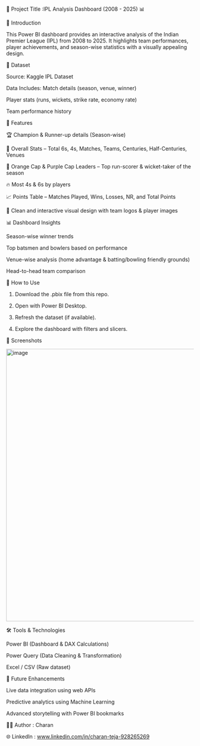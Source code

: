 
🏏 Project Title :IPL Analysis Dashboard (2008 - 2025) 📊

📌 Introduction

This Power BI dashboard provides an interactive analysis of the Indian Premier League (IPL) from 2008 to 2025. It highlights team performances, player achievements, and season-wise statistics with a visually appealing design.





📂 Dataset

Source: Kaggle IPL Dataset 

Data Includes:
Match details (season, venue,  winner)

Player stats (runs, wickets, strike rate, economy rate)

Team performance history


🚀 Features

🏆 Champion & Runner-up details (Season-wise)

🔢 Overall Stats – Total 6s, 4s, Matches, Teams, Centuries, Half-Centuries, Venues

🎯 Orange Cap & Purple Cap Leaders – Top run-scorer & wicket-taker of the season

🔥 Most 4s & 6s by players

📈 Points Table – Matches Played, Wins, Losses, NR, and Total Points

🎨 Clean and interactive visual design with team logos & player images




📊 Dashboard Insights

Season-wise winner trends

Top batsmen and bowlers based on performance

Venue-wise analysis (home advantage & batting/bowling friendly grounds)

Head-to-head team comparison


🚀 How to Use

1. Download the .pbix file from this repo.


2. Open with Power BI Desktop.


3. Refresh the dataset (if available).


4. Explore the dashboard with filters and slicers.


📸 Screenshots

<img width="1358" height="730" alt="image" src="https://github.com/user-attachments/assets/50fa6216-85bf-41d7-bd17-a393e25488c6" />

🛠 Tools & Technologies

Power BI (Dashboard & DAX Calculations)

Power Query (Data Cleaning & Transformation)

Excel / CSV (Raw dataset)


📌 Future Enhancements

Live data integration using web APIs

Predictive analytics using Machine Learning

Advanced storytelling with Power BI bookmarks

👨‍💻 Author : Charan

🌐 LinkedIn : www.linkedin.com/in/charan-teja-928265269

